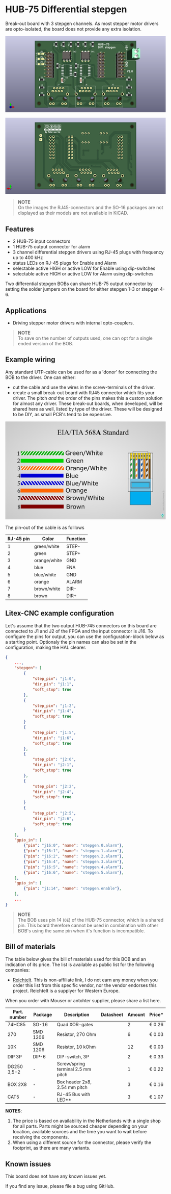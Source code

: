 # HUB-75 Differential stepgen
Break-out board with 3 stepgen channels. As most stepper motor drivers are opto-isolated, the board does not provide any extra isolation.

![PCB front](images/stepgen_differential_bob-front.png)

![PCB back](images/stepgen_differential_bob-back.png)

> **NOTE** <br> On the images the RJ45-connectors and the SO-16 packages are not displayed as their models are not available in KiCAD.

## Features

- 2 HUB-75 input connectors
- 1 HUB-75 output connector for alarm
- 3 channel differential stepgen drivers using RJ-45 plugs with frequency up to 400 kHz
- status LEDs on RJ-45 plugs for Enable and Alarm
- selectable active HIGH or active LOW for Enable using dip-switches
- selectable active HIGH or active LOW for Alarm using dip-switches

Two differential stepgen BOBs can share HUB-75 output connector by setting the solder jumpers on the board for either stepgen 1-3 or stepgen 4-6.

## Applications

- Driving stepper motor drivers with internal opto-couplers.

> **NOTE** <br> To save on the number of outputs used, one can opt for a single ended version of the BOB.

## Example wiring

Any standard UTP-cable can be used for as a 'donor' for connecting the BOB to the driver. One can either:
- cut the cable and use the wires in the screw-terminals of the driver.
- create a small break-out board with RJ45 connector which fits your driver. The pitch *and* the order of the pins makes this a custom solution for almost any driver. These break-out boards, when developed, will be shared here as well, listed by type of the driver. These will be designed to be DIY, as small PCB's tend to be expensive.

![EIA-TIA-568A-standard](images/EIA-TIA-568A-standard-min.jpg)

The pin-out of the cable is as folllows

| RJ-45 pin | Color        | Function | 
|-----------|--------------|----------|
| 1         | green/white  | STEP-    |
| 2         | green        | STEP+    |
| 3         | orange/white | GND      |
| 4         | blue         | ENA      |
| 5         | blue/white   | GND      |
| 6         | orange       | ALARM    |
| 7         | brown/white  | DIR-     |
| 8         | brown        | DIR+     |

## Litex-CNC example configuration
Let's assume that the two output HUB-745 connectors on this board are connected to J1 and J2 of the FPGA and the input connector is J16. To configure the pins for output, you can use the configuration-block below as a starting point. Optionaly the pin names can also be set in the configuration, making the HAL clearer.

``` json
{
    ...,
    "stepgen": [
        {
            "step_pin": "j1:0",
            "dir_pin": "j1:1",
            "soft_stop": true
        },
        {
            "step_pin": "j1:2",
            "dir_pin": "j1:4",
            "soft_stop": true
        }
        {
            "step_pin": "j1:5",
            "dir_pin": "j1:6",
            "soft_stop": true
        },
        {
            "step_pin": "j2:0",
            "dir_pin": "j2:1",
            "soft_stop": true
        },
        {
            "step_pin": "j2:2",
            "dir_pin": "j2:4",
            "soft_stop": true
        }
        {
            "step_pin": "j2:5",
            "dir_pin": "j2:6",
            "soft_stop": true
        }
    ],
    "gpio_in": [
        {"pin": "j16:0", "name": "stepgen.0.alarm"},
        {"pin": "j16:1", "name": "stepgen.1.alarm"},
        {"pin": "j16:2", "name": "stepgen.2.alarm"},
        {"pin": "j16:4", "name": "stepgen.3.alarm"},
        {"pin": "j16:5", "name": "stepgen.4.alarm"},
        {"pin": "j16:6", "name": "stepgen.5.alarm"},
    ],
    "gpio_in": [
        {"pin": "j1:14", "name": "stepgen.enable"},
    ],
    ...
}
```

> **NOTE** <br> The BOB uses pin 14 (`OE`) of the HUB-75 connector, which is a shared pin. This board therefore cannot be used in combination with other BOB's using the same pin when it's function is incompatible.

## Bill of materials
The table below gives the bill of materials used for this BOB and an indication of its price. The list is available as public list for the following companies:
* [Reichtelt](https://www.reichelt.de/my/1997667). This is non-affiliate link, I do not earn any money when you order this list from this specific vendor, nor the vendor endorses this project. Reichtelt is a supplyer for Western Europe.

When you order with Mouser or antohter supplier, please share a list here.


| Part. number | Package   | Description                        | Datasheet | Amount | Price*  |
|--------------|-----------|------------------------------------|-----------|--------|---------|
| 74HC85       | SO-16     | Quad XOR-gates                     |           | 2      | € 0.26  |
| 270          | SMD 1206  | Resistor, 270 Ohm                  |           | 6      | € 0.03  |
| 10K          | SMD 1206  | Resistor, 10 kOhm                  |           | 12     | € 0.03  |
| DIP 3P       | DIP-6     | DIP-switch, 3P                     |           | 2      | € 0.33  |
| DG250 3,5-2  | -         | Screw/spring terminal 2.5 mm pitch |           | 1      | € 0.22  |
| BOX 2X8      | -         | Box header 2x8, 2.54 mm pitch      |           | 3      | € 0.16  |
| CAT5         | -         | RJ-45 Bus with LED**               |           | 3      | € 1.07  |

**NOTES**: 
1. The price is based on availability in the Netherlands with a single shop for all parts. Parts might be sourced cheaper depending on your location, available sources and the time you want to wait before receiving the components.
2. When using a different source for the connector, please verify the footprint, as there are many variants.

## Known issues

This board does not have any known issues yet.

If you find any issue, please file a bug using GitHub.
